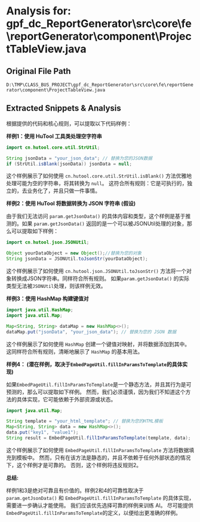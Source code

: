 # Analysis for: gpf_dc_ReportGenerator\src\core\fe\reportGenerator\component\ProjectTableView.java

## Original File Path
`D:\TMP\CLASS_BUS_PROJECT\gpf_dc_ReportGenerator\src\core\fe\reportGenerator\component\ProjectTableView.java`

## Extracted Snippets & Analysis
根据提供的代码和核心规则，可以提取以下代码样例：

**样例1：使用 HuTool 工具类处理空字符串**

```java
import cn.hutool.core.util.StrUtil;

String jsonData = "your_json_data"; // 替换为您的JSON数据
if (StrUtil.isBlank(jsonData)) jsonData = null;
```

这个样例展示了如何使用 `cn.hutool.core.util.StrUtil.isBlank()` 方法优雅地处理可能为空的字符串，将其转换为 `null`。  这符合所有规则：它是可执行的，独立的，去业务化了，并且只做一件事情。


**样例2：使用 HuTool 将数据转换为 JSON 字符串 (假设)**

由于我们无法访问 `param.getJsonData()` 的具体内容和类型，这个样例是基于推测的。如果 `param.getJsonData()` 返回的是一个可以被JSONUtil处理的对象，那么可以提取如下样例：

```java
import cn.hutool.json.JSONUtil;

Object yourDataObject = new Object();//替换为您的对象
String jsonData = JSONUtil.toJsonStr(yourDataObject);
```

这个样例展示了如何使用 `cn.hutool.json.JSONUtil.toJsonStr()` 方法将一个对象转换成JSON字符串。同样符合所有规则。  如果`param.getJsonData()` 的实际类型无法被`JSONUtil`处理，则该样例无效。


**样例3：使用 HashMap 构建键值对**

```java
import java.util.HashMap;
import java.util.Map;

Map<String, String> dataMap = new HashMap<>();
dataMap.put("jsonData", "your_json_data"); // 替换为您的 JSON 数据
```

这个样例展示了如何使用 `HashMap` 创建一个键值对映射，并将数据添加到其中。  这同样符合所有规则，清晰地展示了 `HashMap` 的基本用法。


**样例4： (潜在样例，取决于`EmbedPageUtil.fillInParamsToTemplate`的具体实现)**

如果`EmbedPageUtil.fillInParamsToTemplate`是一个静态方法，并且其行为是可预测的，那么可以提取如下样例。 然而，我们必须谨慎，因为我们不知道这个方法的具体实现，它可能依赖于外部资源或状态。

```java
import java.util.Map;

String template = "your_html_template"; // 替换为您的HTML模板
Map<String, String> data = new HashMap<>();
data.put("key1", "value1");
String result = EmbedPageUtil.fillInParamsToTemplate(template, data);
```

这个样例展示了如何使用 `EmbedPageUtil.fillInParamsToTemplate` 方法将数据填充到模板中。 然而，只有在该方法是静态的，并且不依赖于任何外部状态的情况下，这个样例才是可靠的。  否则，这个样例将违反规则2。


**总结:**

样例1和3是绝对可靠且有价值的。样例2和4的可靠性取决于 `param.getJsonData()` 和 `EmbedPageUtil.fillInParamsToTemplate` 的具体实现，需要进一步确认才能使用。  我们应该优先选择可靠的样例来训练 AI。  尽可能提供`EmbedPageUtil.fillInParamsToTemplate`的定义，以便给出更准确的样例。
